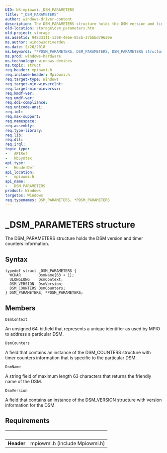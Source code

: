 ```yaml
---
UID: NS:mpiowmi._DSM_PARAMETERS
title: "_DSM_PARAMETERS"
author: windows-driver-content
description: The DSM_PARAMETERS structure holds the DSM version and timer counters information.
old-location: storage\dsm_parameters.htm
old-project: storage
ms.assetid: 948331f1-1398-4e6e-85cb-27bbbd79630e
ms.author: windowsdriverdev
ms.date: 2/26/2018
ms.keywords: "*PDSM_PARAMETERS, DSM_PARAMETERS, DSM_PARAMETERS structure [Storage Devices], PDSM_PARAMETERS, PDSM_PARAMETERS structure pointer [Storage Devices], _DSM_PARAMETERS, mpiowmi/DSM_PARAMETERS, mpiowmi/PDSM_PARAMETERS, storage.dsm_parameters, structs-scsibus_e2e8b9f3-6452-4244-b9df-7301ce461764.xml"
ms.prod: windows-hardware
ms.technology: windows-devices
ms.topic: struct
req.header: mpiowmi.h
req.include-header: Mpiowmi.h
req.target-type: Windows
req.target-min-winverclnt: 
req.target-min-winversvr: 
req.kmdf-ver: 
req.umdf-ver: 
req.ddi-compliance: 
req.unicode-ansi: 
req.idl: 
req.max-support: 
req.namespace: 
req.assembly: 
req.type-library: 
req.lib: 
req.dll: 
req.irql: 
topic_type:
-	APIRef
-	kbSyntax
api_type:
-	HeaderDef
api_location:
-	mpiowmi.h
api_name:
-	DSM_PARAMETERS
product: Windows
targetos: Windows
req.typenames: DSM_PARAMETERS, *PDSM_PARAMETERS
---
```


# _DSM_PARAMETERS structure
The DSM_PARAMETERS structure holds the DSM version and timer counters information.

## Syntax
````
typedef struct _DSM_PARAMETERS {
  WCHAR        DsmName[63 + 1];
  ULONGLONG    DsmContext;
  DSM_VERSION  DsmVersion;
  DSM_COUNTERS DsmCounters;
} DSM_PARAMETERS, *PDSM_PARAMETERS;
````

## Members


`DsmContext`

An unsigned 64-bitfield that represents a unique identifier as used by MPIO to address a particular DSM.

`DsmCounters`

A field that contains an instance of the DSM_COUNTERS structure with timer counters information that is specific to the particular DSM.

`DsmName`

A string field of maximum length 63 characters that returns the friendly name of the DSM.

`DsmVersion`

A field that contains an instance of the DSM_VERSION structure with version information for the DSM.


## Requirements
| &nbsp; | &nbsp; |
| ---- |:---- |
| **Header** | mpiowmi.h (include Mpiowmi.h) |